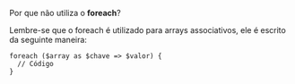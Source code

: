 Por que não utiliza o **foreach**?

Lembre-se que o foreach é utilizado para arrays associativos, ele é escrito da seguinte maneira:

```
foreach ($array as $chave => $valor) {
  // Código
}
```